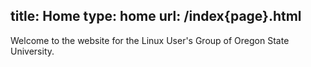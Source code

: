 title: Home
type: home
url: /index{page}.html
---
Welcome to the website for the Linux User's Group of Oregon State University.
